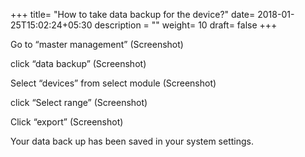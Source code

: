 +++
title= "How to take data backup for the device?"
date= 2018-01-25T15:02:24+05:30
description = ""
weight= 10
draft= false
+++


Go to “master management”
(Screenshot)

click “data backup”
(Screenshot)

Select “devices” from select module
(Screenshot)

click “Select range”
(Screenshot)

Click “export”
(Screenshot)

Your data back up has been saved in your system settings.

